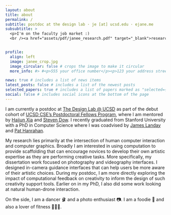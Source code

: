 ```yaml
---
layout: about
title: about
permalink: /
subtitle: postdoc at the design lab · je [at] ucsd.edu · ejane.me
subsubtitle: >
  <p>I'm on the faculty job market :)
  <br /><a href="assets/pdf/janee_research.pdf" target="_blank">research</a> · <a href="assets/pdf/janee_teaching.pdf" target="_blank">teaching</a> · <a href="assets/pdf/janee_diversity.pdf" target="_blank">diversity</a> · <a href="assets/pdf/janee_cv.pdf" target="_blank">cv</a></p>


profile:
  align: left
  image: janee_crop.jpg
  image_circular: false # crops the image to make it circular
  more_info: #> #<p>555 your office number</p><p>123 your address street</p><p>Your City, State 12345</p>

news: true # includes a list of news items
latest_posts: false # includes a list of the newest posts
selected_papers: true # includes a list of papers marked as "selected={true}"
social: false # includes social icons at the bottom of the page
---
```


I am currently a postdoc at [The Design Lab @ UCSD](https://designlab.ucsd.edu/meet-member-of-postdoctoral-fellowship-programs-debut-cohort-jane-e/) as part of the debut cohort of [UCSD CSE’s Postdoctoral Fellows Program](https://twitter.com/ucsd_cse/status/1352343609417166849), where I am mentored by [Haijun Xia](https://creativity.ucsd.edu/) and [Steven Dow](https://protolab.ucsd.edu/). I recently graduated from Stanford University with a PhD in Computer Science where I was coadvised by [James Landay](https://www.landay.org/) and [Pat Hanrahan](http://graphics.stanford.edu/~hanrahan/).

My research lies primarily at the intersection of human computer interaction and computer graphics. Broadly I am interested in using computation to provide scaffolding that can encourage novices to develop their own artistic expertise as they are performing creative tasks. More specifically, my dissertation work focused on photography and videography interfaces. I designed in-camera guidance interfaces that can help users be more aware of their artistic choices. During my postdoc, I am more directly exploring the impact of computational feedback on creativity to inform the design of such creativity support tools. Earlier on in my PhD, I also did some work looking at natural human-drone interaction.

<!-- I am grateful for the support that funded much of my PhD research. I was fortunate to have been supported for several years by the [Brown Institute for Media Innovation](http://brown.columbia.edu/) through a Brown Fellowship and several Magic Grants. I was also supported for a year by the [Hasso Plattner Institute-Stanford Design Thinking Research Program](https://hpi.de/en/dtrp/program/overview.html) and was one of the 2018 [Microsoft Research Dissertation Grant](https://www.microsoft.com/en-us/research/blog/microsoft-research-dissertation-grants-broadening-the-phd-pipeline-to-increase-innovation/) recipients. In 2015, I was supported by a Microsoft Research Women's Fellowship.

I graduated in June 2012 from Princeton University with a Bachelors in Computer Science and a Certificate in Applied and Computational Mathematics. After college, I worked as a Software Development Engineer for two years on the Photos and Videos (Apps for Creative Expressions) team at Microsoft. -->


On the side, I am a dancer 🩰 and a photo enthusiast 📷. I am a foodie 🍛 and also a lover of fitness 🤸🏻‍♀️.

<!-- Write your biography here. Tell the world about yourself. Link to your favorite [subreddit](http://reddit.com). You can put a picture in, too. The code is already in, just name your picture `prof_pic.jpg` and put it in the `img/` folder.

Put your address / P.O. box / other info right below your picture. You can also disable any of these elements by editing `profile` property of the YAML header of your `_pages/about.md`. Edit `_bibliography/papers.bib` and Jekyll will render your [publications page](/al-folio/publications/) automatically.

Link to your social media connections, too. This theme is set up to use [Font Awesome icons](https://fontawesome.com/) and [Academicons](https://jpswalsh.github.io/academicons/), like the ones below. Add your Facebook, Twitter, LinkedIn, Google Scholar, or just disable all of them.
 -->